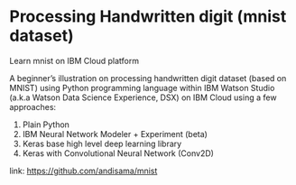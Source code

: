 # Processing Handwritten digit (mnist dataset)
Learn mnist on IBM Cloud platform

A beginner’s illustration on processing handwritten digit dataset (based on MNIST) using Python programming language within IBM Watson Studio (a.k.a Watson Data Science Experience, DSX) on IBM Cloud using a few approaches:
1. Plain Python
2. IBM Neural Network Modeler + Experiment (beta)
3. Keras base high level deep learning library
4. Keras with Convolutional Neural Network (Conv2D)

link: https://github.com/andisama/mnist 
